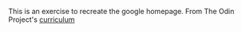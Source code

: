 This is an exercise to recreate the google homepage.
From The Odin Project's [curriculum](http://www.theodinproject.com/courses/web-development-101/lessons/html-css)